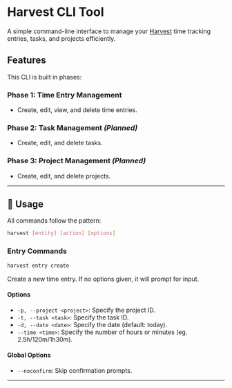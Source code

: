 # Harvest CLI Tool

A simple command-line interface to manage your [Harvest](https://www.getharvest.com/) time tracking entries, tasks, and projects efficiently.

## Features

This CLI is built in phases:

### Phase 1: Time Entry Management

- Create, edit, view, and delete time entries.

### Phase 2: Task Management *(Planned)*

- Create, edit, and delete tasks.

### Phase 3: Project Management *(Planned)*

- Create, edit, and delete projects.

---

## 🚀 Usage

All commands follow the pattern:

```bash
harvest [entity] [action] [options]
```

### Entry Commands

```bash
harvest entry create
```

Create a new time entry. If no options given, it will prompt for input.

#### Options

- `-p, --project <project>`: Specify the project ID.
- `-t, --task <task>`: Specify the task ID.
- `-d, --date <date>`: Specify the date (default: today).
- `--time <time>`: Specify the number of hours or minutes (eg. 2.5h/120m/1h30m).

#### Global Options

- `--noconfirm`: Skip confirmation prompts.

---
